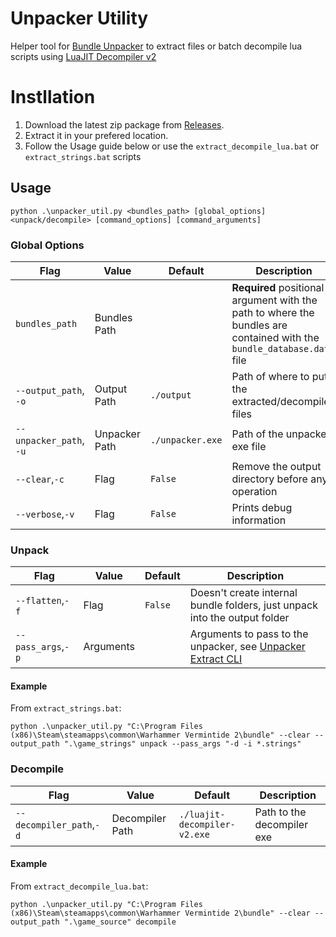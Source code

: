 # Unpacker Utility
Helper tool for [Bundle Unpacker](https://gitlab.com/lschwiderski/vt2_bundle_unpacker/) to extract files or batch decompile lua scripts using [LuaJIT Decompiler v2](https://github.com/Aussiemon/luajit-decompiler-v2)

# Instllation
1. Download the latest zip package from [Releases](https://github.com/thewhitegoatcb/Unpacker_Util/releases).
2. Extract it in your prefered location.
3. Follow the Usage guide below or use the `extract_decompile_lua.bat` or `extract_strings.bat` scripts
## Usage
    python .\unpacker_util.py <bundles_path> [global_options] <unpack/decompile> [command_options] [command_arguments]

### Global Options
|Flag|Value|Default|Description|
|----|-----|-------|-----------|
|`bundles_path`|Bundles Path||__Required__ positional argument with the path to where the bundles are contained with the `bundle_database.data` file|
|`--output_path`, `-o`|Output Path|`./output`|Path of where to put the extracted/decompiled files|
|`--unpacker_path`, `-u`|Unpacker Path|`./unpacker.exe`|Path of the unpacker exe file|
|`--clear`,`-c`|Flag|`False`|Remove the output directory before any operation|
|`--verbose`,`-v`|Flag|`False`|Prints debug information|


### Unpack
|Flag|Value|Default|Description|
|----|-----|-------|-----------|
|`--flatten`,`-f`|Flag|`False`|Doesn't create internal bundle folders, just unpack into the output folder|
|`--pass_args`,`-p`|Arguments||Arguments to pass to the unpacker, see [Unpacker Extract CLI](https://gitlab.com/lschwiderski/vt2_bundle_unpacker/-/wikis/cli_reference#user-content-extract)

#### Example
From `extract_strings.bat`:

    python .\unpacker_util.py "C:\Program Files (x86)\Steam\steamapps\common\Warhammer Vermintide 2\bundle" --clear --output_path ".\game_strings" unpack --pass_args "-d -i *.strings"

### Decompile
|Flag|Value|Default|Description|
|----|-----|-------|-----------|
|`--decompiler_path`,`-d`|Decompiler Path|`./luajit-decompiler-v2.exe`|Path to the decompiler exe|
#### Example
From `extract_decompile_lua.bat`:

    python .\unpacker_util.py "C:\Program Files (x86)\Steam\steamapps\common\Warhammer Vermintide 2\bundle" --clear --output_path ".\game_source" decompile

